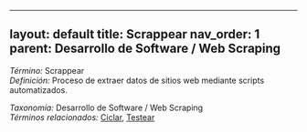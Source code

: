 
---
layout: default
title: Scrappear
nav_order: 1
parent: Desarrollo de Software / Web Scraping
---

*Término:* Scrappear  
*Definición:* Proceso de extraer datos de sitios web mediante scripts automatizados.

*Taxonomía:* Desarrollo de Software / Web Scraping  
*Términos relacionados:* [Ciclar](https://maleniski.github.io/diccionario-angl-tec-mx/docs/alfabeticamente/C/ciclar/), [Testear](https://maleniski.github.io/diccionario-angl-tec-mx/docs/alfabeticamente/T/testear/)
